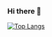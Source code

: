 ### Hi there 👋
[![Top Langs](https://github-readme-stats.vercel.app/api/top-langs/?username=fajarbh14)](https://github.com/anuraghazra/github-readme-stats)
<!--
**fajarbh14/fajarbh14** is a ✨ _special_ ✨ repository because its `README.md` (this file) appears on your GitHub profile.

Here are some ideas to get you started:

- 🔭 I’m currently working on ...
- 🌱 I’m currently learning ...
- 👯 I’m looking to collaborate on ...
- 🤔 I’m looking for help with ...
- 💬 Ask me about ...
- 📫 How to reach me: ...
- 😄 Pronouns: ...
- ⚡ Fun fact: ...
-->

